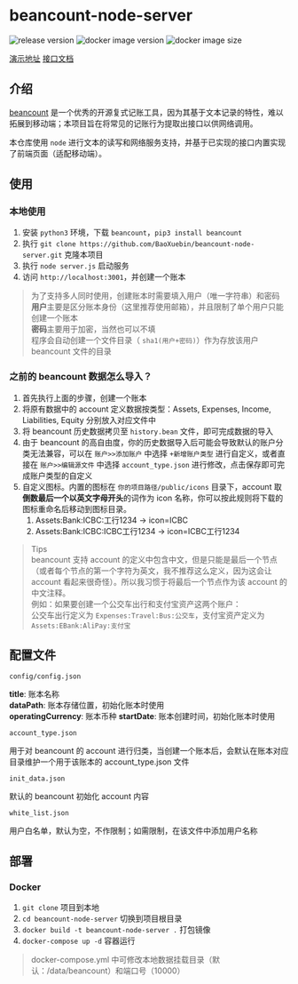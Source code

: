 # beancount-node-server

![release version](https://img.shields.io/github/v/release/BaoXuebin/beancount-node-server)
![docker image version](https://img.shields.io/docker/v/xdbin/beancount-ns/1.0?label=docker%20image%20tag)
![docker image size](https://img.shields.io/docker/image-size/xdbin/beancount-ns/1.0?label=docker%20image%20size)

[演示地址](http://81.69.252.147:10000/)
[接口文档](https://github.com/BaoXuebin/beancount-node-server/blob/main/API.md)

## 介绍

[beancount](https://github.com/beancount/) 是一个优秀的开源复式记账工具，因为其基于文本记录的特性，难以拓展到移动端；本项目旨在将常见的记账行为提取出接口以供网络调用。

本仓库使用 `node` 进行文本的读写和网络服务支持，并基于已实现的接口内置实现了前端页面（适配移动端）。

## 使用

### 本地使用

1. 安装 `python3` 环境，下载 `beancount`，`pip3 install beancount`
2. 执行 `git clone https://github.com/BaoXuebin/beancount-node-server.git` 克隆本项目
3. 执行 `node server.js` 启动服务
4. 访问 `http://localhost:3001`，并创建一个账本

> 为了支持多人同时使用，创建账本时需要填入用户（唯一字符串）和密码  
> **用户**主要是区分账本身份（这里推荐使用邮箱），并且限制了单个用户只能创建一个账本   
> **密码**主要用于加密，当然也可以不填  
> 程序会自动创建一个文件目录（ `sha1(用户+密码)`）作为存放该用户 beancount 文件的目录

### 之前的 beancount 数据怎么导入？

1. 首先执行上面的步骤，创建一个账本
2. 将原有数据中的 account 定义数据按类型：Assets, Expenses, Income, Liabilities, Equity 分别放入对应文件中
3. 将 beancount 历史数据拷贝至 `history.bean` 文件，即可完成数据的导入
4. 由于 beancount 的高自由度，你的历史数据导入后可能会导致默认的账户分类无法兼容，可以在 `账户>>添加账户` 中选择 `+新增账户类型` 进行自定义，或者直接在 `账户>>编辑源文件` 中选择 `account_type.json` 进行修改，点击保存即可完成账户类型的自定义
5. 自定义图标。内置的图标在 `你的项目路径/public/icons` 目录下，account 取**倒数最后一个以英文字母开头**的词作为 icon 名称，你可以按此规则将下载的图标重命名后移动到图标目录。
    1. Assets:Bank:ICBC:工行1234 -> icon=ICBC
    2. Assets:Bank:ICBC:ICBC工行1234 -> icon=ICBC工行1234

> Tips  
> beancount 支持 account 的定义中包含中文，但是只能是最后一个节点（或者每个节点的第一个字符为英文，我不推荐这么定义，因为这会让 account 看起来很奇怪）。所以我习惯于将最后一个节点作为该 account 的中文注释。  
> 例如：如果要创建一个公交车出行和支付宝资产这两个账户：  
> 公交车出行定义为 `Expenses:Travel:Bus:公交车`，支付宝资产定义为 `Assets:EBank:AliPay:支付宝`


## 配置文件

`config/config.json`  

**title**: 账本名称  
**dataPath**: 账本存储位置，初始化账本时使用  
**operatingCurrency**: 账本币种
**startDate**: 账本创建时间，初始化账本时使用

`account_type.json`

用于对 beancount 的 account 进行归类，当创建一个账本后，会默认在账本对应目录维护一个用于该账本的 account_type.json 文件

`init_data.json`

默认的 beancount 初始化 account 内容

`white_list.json` 

用户白名单，默认为空，不作限制；如需限制，在该文件中添加用户名称

## 部署
### Docker

1. `git clone` 项目到本地
2. `cd beancount-node-server` 切换到项目根目录
3. `docker build -t beancount-node-server .` 打包镜像
4. `docker-compose up -d` 容器运行

> docker-compose.yml 中可修改本地数据挂载目录（默认：/data/beancount）和端口号（10000）